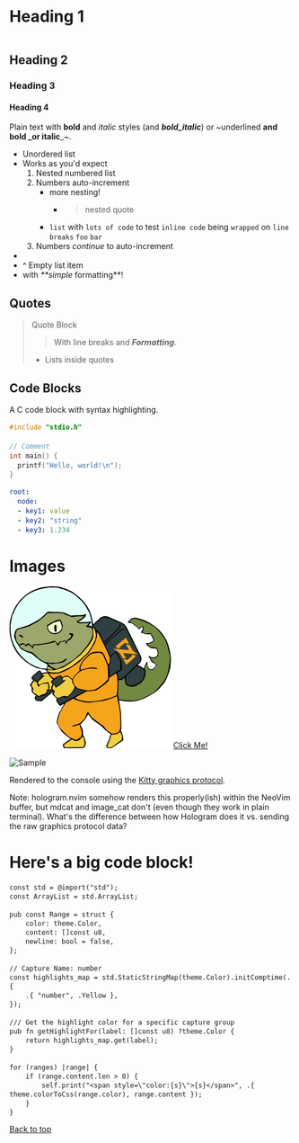 # Heading 1

```{toc}

```

## Heading 2

### Heading 3

#### Heading 4

Plain text with **bold** and _italic_ styles (and _**bold_italic**_) or ~underlined **and bold _or
italic**_~.

- Unordered list
- Works as you'd expect
  1. Nested numbered list
  2. Numbers auto-increment
     - more nesting!
       - > nested quote
     - `list` with `lots of code` to test `inline code` being `wrapped` on `line breaks` `foo`
       `bar`
  3. Numbers _continue_ to auto-increment
-
- ^ Empty list item
- with _**simple_ formatting**!

## Quotes

> Quote Block
>
> > With line breaks and _**Formatting**_.
>
>
> - Lists inside quotes

## Code Blocks

A C code block with syntax highlighting.

```c
#include "stdio.h"

// Comment
int main() {
  printf("Hello, world!\n");
}
```

```yaml
root:
  node:
  - key1: value
  - key2: "string"
  - key3: 1.234
```

# Images

![Image Alt](../src/assets/img/zig-zero.png) [Click Me!](https://google.com)

![Sample](https://flow-state.photos/wp-content/uploads/2024/05/DSC07974-export-400x284.jpg)

Rendered to the console using the
[Kitty graphics protocol](https://sw.kovidgoyal.net/kitty/graphics-protocol/).

Note: hologram.nvim somehow renders this properly(ish) within the NeoVim buffer, but mdcat and
image_cat don't (even though they work in plain terminal). What's the difference between how
Hologram does it vs. sending the raw graphics protocol data?

# Here's a big code block!

```zig
const std = @import("std");
const ArrayList = std.ArrayList;

pub const Range = struct {
    color: theme.Color,
    content: []const u8,
    newline: bool = false,
};

// Capture Name: number
const highlights_map = std.StaticStringMap(theme.Color).initComptime(.{
    .{ "number", .Yellow },
});

/// Get the highlight color for a specific capture group
pub fn getHighlightFor(label: []const u8) ?theme.Color {
    return highlights_map.get(label);
}

for (ranges) |range| {
    if (range.content.len > 0) {
        self.print("<span style=\"color:{s}\">{s}</span>", .{ theme.colorToCss(range.color), range.content });
    }
}
```

[Back to top](#heading-1)
